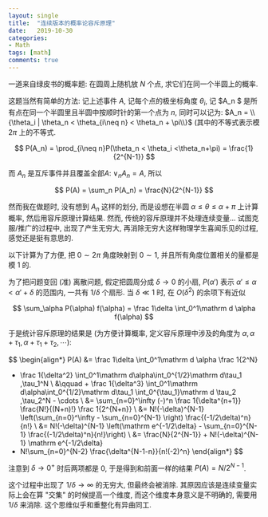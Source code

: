 ```yaml
---
layout: single
title:  "连续版本的概率论容斥原理"
date:   2019-10-30
categories:
- Math
tags: [math]
comments: true
---
```

一道来自绿皮书的概率题: 
在圆周上随机放 $N$ 个点, 求它们在同一个半圆上的概率. 

这题当然有简单的方法: 记上述事件 $A$, 记每个点的极坐标角度 $\theta_i$, 
记 $A_n $ 是所有点在同一个半圆里且半圆中按顺时针的第一个点为 $n$, 
同时可以记为:
$A_n = \\{\theta_i | \theta_n < \theta_{i\neq n} < \theta_n + \pi\\}$
(其中的不等式表示模 $2\pi$ 上的不等式. 

$$
P(A_n) = \prod_{i\neq n}P(\theta_n < \theta_i <\theta_n+\pi) 
= \frac{1}{2^{N-1}}
$$

而 $A_n$ 是互斥事件并且覆盖全部$A$: $\lor_n A_n = A$, 所以

$$
P(A) = \sum_n P(A_n) = \frac{N}{2^{N-1}}
$$

然而我在做题时, 没有想到 $A_n$ 这样的划分, 而是设想在半圆 
$\alpha \le \theta \le \alpha + \pi$ 上计算概率, 然后用容斥原理计算结果. 
然而, 传统的容斥原理并不处理连续变量... 
试图克服/推广的过程中, 出现了产生无穷大, 再消除无穷大这样物理学生喜闻乐见的过程, 
感觉还是挺有意思的. 

以下计算为了方便, 把 $0\sim 2\pi$ 角度映射到 $0\sim 1$, 
并且所有角度位置相关的量都是模 $1$ 的. 

为了把问题变回 (准) 离散问题, 假定把圆周分成 $\delta \to 0$ 的小扇,
$P(\alpha')$ 表示 $\alpha' \le \alpha < \alpha' + \delta$ 的范围内, 
一共有 $1/\delta$ 个扇形. 当 $\delta \ll 1$ 时, 
在 $O(\delta^2)$ 的余项下有近似

$$
\sum_\alpha P(\alpha) f(\alpha) = \frac 1\delta \int_0^1\mathrm d \alpha f(\alpha)
$$

于是统计容斥原理的结果是 (为方便计算概率, 定义容斥原理中涉及的角度为 
$\alpha, \alpha+\tau_1, \alpha+\tau_1+\tau_2, \cdots$): 

$$
\begin{align*}
P(A) &= \frac 1\delta \int_0^1\mathrm d \alpha \frac 1{2^N}
- \frac 1{\delta^2}
\int_0^1\mathrm d\alpha\int_0^{1/2}\mathrm d\tau_1 \,\tau_1^N \\
&\qquad + \frac 1{\delta^3}
\int_0^1\mathrm d\alpha\int_0^{1/2}\mathrm d\tau_1 
\int_0^{\tau_1}\mathrm d \tau_2 \,\tau_2^N - \cdots \\
&= \sum_{n=0}^\infty 
(-)^n \frac 1{\delta^{n+1}} \frac{N!}{(N+n)!} \frac 1{2^{N+n}} \\
&= N!(-\delta)^{N-1} \left(\sum_{n=0}^\infty - \sum_{n=0}^{N-1}
\right) \frac{(-1/2\delta)^n}{n!} \\
&= N!(-\delta)^{N-1} \left(\mathrm e^{-1/2\delta} - 
\sum_{n=0}^{N-1} \frac{(-1/2\delta)^n}{n!}\right) \\
&= \frac{N}{2^{N-1}} + N!(-\delta)^{N-1} \mathrm e^{-1/2\delta}
- N!\sum_{n=0}^{N-2} \frac{\delta^{N-1-n}}{n!(-2)^n} 
\end{align*}
$$

注意到 $\delta\to 0^+$ 时后两项都是 $0$, 于是得到和前面一样的结果 $P(A) = N/2^{N-1}$. 

这个过程中出现了 $1/\delta \to \infty$ 的无穷大, 但最终会被消除. 
其原因应该是连续变量实际上会在算 "交集" 的时候提高一个维度, 
而这个维度本身意义是不明确的, 需要用 $1/\delta$ 来消除. 
这个思维似乎和重整化有异曲同工. 
